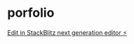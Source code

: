 # porfolio

[Edit in StackBlitz next generation editor ⚡️](https://stackblitz.com/~/github.com/PaulCertified/porfolio)